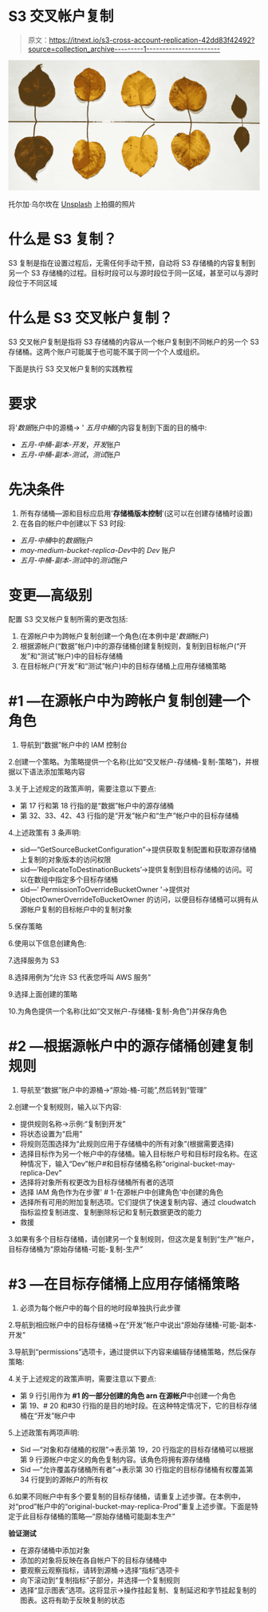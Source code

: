 # S3 交叉帐户复制

> 原文：<https://itnext.io/s3-cross-account-replication-42dd83f42492?source=collection_archive---------1----------------------->

![](img/6223eee34568f7950ec3ab01c3097b35.png)

托尔加·乌尔坎在 [Unsplash](https://unsplash.com/@tolga__?utm_source=unsplash&utm_medium=referral&utm_content=creditCopyText) 上拍摄的照片

# 什么是 S3 复制？

S3 复制是指在设置过程后，无需任何手动干预，自动将 S3 存储桶的内容复制到另一个 S3 存储桶的过程。目标时段可以与源时段位于同一区域，甚至可以与源时段位于不同区域

# 什么是 S3 交叉帐户复制？

S3 交叉帐户复制是指将 S3 存储桶的内容从一个帐户复制到不同帐户的另一个 S3 存储桶。这两个账户可能属于也可能不属于同一个个人或组织。

下面是执行 S3 交叉帐户复制的实践教程

# 要求

将'*数据*账户中的源桶→ ' *五月中桶*的内容复制到下面的目的桶中:

*   *五月-中桶-副本-开发*，*开发*账户
*   *五月-中桶-副本-测试*，*测试*账户

# 先决条件

1.  所有存储桶—源和目标应启用'**存储桶版本控制**'(这可以在创建存储桶时设置)
2.  在各自的帐户中创建以下 S3 时段:

*   *五月-中桶*中的*数据*账户
*   *may-medium-bucket-replica-Dev*中的 *Dev* 账户
*   *五月-中桶-副本-测试*中的*测试*账户

# 变更—高级别

配置 S3 交叉帐户复制所需的更改包括:

1.  在源帐户中为跨帐户复制创建一个角色(在本例中是'*数据*帐户)
2.  根据源帐户(“数据”帐户)中的源存储桶创建复制规则，复制到目标帐户(“开发”和“测试”帐户)中的目标存储桶
3.  在目标帐户(“开发”和“测试”帐户)中的目标存储桶上应用存储桶策略

# #1 —在源帐户中为跨帐户复制创建一个角色

1.  导航到“数据”帐户中的 IAM 控制台

2.创建一个策略。为策略提供一个名称(比如“交叉帐户-存储桶-复制-策略”)，并根据以下语法添加策略内容

3.关于上述规定的政策声明，需要注意以下要点:

*   第 17 行和第 18 行指的是“数据”帐户中的源存储桶
*   第 32、33、42、43 行指的是“开发”帐户和“生产”帐户中的目标存储桶

4.上述政策有 3 条声明:

*   sid—“GetSourceBucketConfiguration”→提供获取复制配置和获取源存储桶上复制的对象版本的访问权限
*   sid—‘ReplicateToDestinationBuckets’→提供复制到目标存储桶的访问。可以在数组中指定多个目标存储桶
*   sid—' PermissionToOverrideBucketOwner '→提供对 ObjectOwnerOverrideToBucketOwner 的访问，以便目标存储桶可以拥有从源帐户复制的目标帐户中的复制对象

5.保存策略

6.使用以下信息创建角色:

7.选择服务为 S3

8.选择用例为“允许 S3 代表您呼叫 AWS 服务”

9.选择上面创建的策略

10.为角色提供一个名称(比如“交叉帐户-存储桶-复制-角色”)并保存角色

# #2 —根据源帐户中的源存储桶创建复制规则

1.  导航至“数据”账户中的源桶→“原始-桶-可能”,然后转到“管理”

2.创建一个复制规则，输入以下内容:

*   提供规则名称→示例:“复制到开发”
*   将状态设置为“启用”
*   将规则范围选择为“此规则应用于存储桶中的所有对象”(根据需要选择)
*   选择目标作为另一个帐户中的存储桶。输入目标帐户号和目标时段名称。在这种情况下，输入“Dev”帐户#和目标存储桶名称“original-bucket-may-replica-Dev”
*   选择将对象所有权更改为目标存储桶所有者的选项
*   选择 IAM 角色作为在步骤' # 1-在源帐户中创建角色'中创建的角色
*   选择所有可用的附加复制选项。它们提供了快速复制内容、通过 cloudwatch 指标监控复制进度、复制删除标记和复制元数据更改的能力
*   救援

3.如果有多个目标存储桶，请创建另一个复制规则，但这次是复制到“生产”帐户，目标存储桶为“原始存储桶-可能-复制-生产”

# #3 —在目标存储桶上应用存储桶策略

1.  必须为每个帐户中的每个目的地时段单独执行此步骤

2.导航到相应帐户中的目标存储桶→在“开发”帐户中说出“原始存储桶-可能-副本-开发”

3.导航到“permissions”选项卡，通过提供以下内容来编辑存储桶策略，然后保存策略:

4.关于上述规定的政策声明，需要注意以下要点:

*   第 9 行引用作为 **#1 的一部分创建的角色 arn 在源帐户**中创建一个角色
*   第 19、# 20 和#30 行指的是目的地时段。在这种特定情况下，它的目标存储桶在“开发”帐户中

5.上述政策有两项声明:

*   Sid —“对象和存储桶的权限”→表示第 19，20 行指定的目标存储桶可以根据第 9 行源帐户中定义的角色复制内容。该角色将拥有源存储桶
*   Sid —“允许覆盖存储桶所有者”→表示第 30 行指定的目标存储桶有权覆盖第 34 行提到的源帐户的所有权

6.如果不同帐户中有多个要复制的目标存储桶，请重复上述步骤。在本例中，对“prod”帐户中的“original-bucket-may-replica-Prod”重复上述步骤。下面是特定于此目标存储桶的策略—“原始存储桶可能副本生产”

**验证测试**

*   在源存储桶中添加对象
*   添加的对象将反映在各自帐户下的目标存储桶中
*   要观察云观察指标，请转到源桶→选择“指标”选项卡
*   向下滚动到“复制指标”子部分，并选择一个复制规则
*   选择“显示图表”选项。这将显示→操作挂起复制、复制延迟和字节挂起复制的图表。这将有助于反映复制的状态